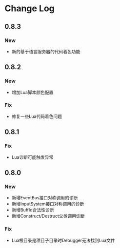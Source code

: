 # Change Log

## 0.8.3
### New
* 新的基于语言服务器的代码着色功能

## 0.8.2
### New
* 增加Lua脚本颜色配置
### Fix
* 修复一些Lua代码着色问题

## 0.8.1
### Fix
* Lua诊断可能触发异常

## 0.8.0
### New
* 新增EventBus接口对称调用的诊断
* 新增InputSystem接口对称调用的诊断
* 新增BuffId合法性诊断
* 新增Construct/Destruct父类调用诊断
### Fix
* Lua根目录是项目子目录时Debugger无法找到Lua文件
